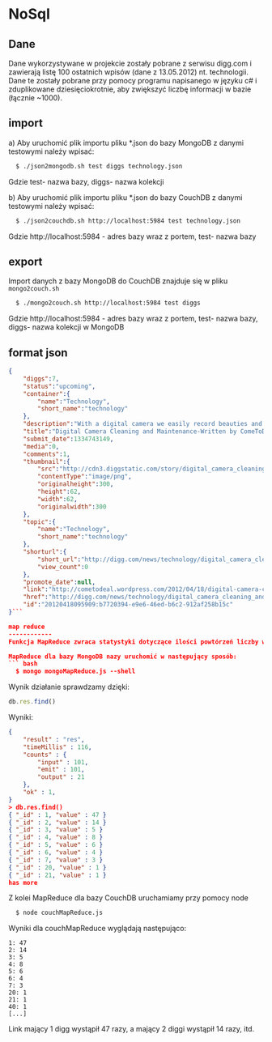 NoSql
=====

Dane
------------
Dane wykorzystywane w projekcie zostały pobrane z serwisu digg.com i zawierają listę 100 ostatnich wpisów (dane z 13.05.2012) nt. technologii. Dane te zostały pobrane przy pomocy programu napisanego w języku c# i zduplikowane dziesięciokrotnie, aby zwiększyć liczbę informacji w bazie (łącznie ~1000).

import
------------
a) Aby uruchomić  plik importu pliku *.json do bazy MongoDB z danymi testowymi należy wpisać:

``` bash
  $ ./json2mongodb.sh test diggs technology.json
```
Gdzie test- nazwa bazy, diggs- nazwa kolekcji

b) Aby uruchomić  plik importu pliku *.json do bazy CouchDB z danymi testowymi należy wpisać:

``` bash
  $ ./json2couchdb.sh http://localhost:5984 test technology.json
```
Gdzie http://localhost:5984 - adres bazy wraz z portem, test- nazwa bazy


export
------------
Import danych z bazy MongoDB do CouchDB znajduje się w pliku `mongo2couch.sh`

``` bash
  $ ./mongo2couch.sh http://localhost:5984 test diggs
```
Gdzie http://localhost:5984 - adres bazy wraz z portem, test- nazwa bazy, diggs- nazwa kolekcji w MongoDB

format json
------------
```json
{
    "diggs":7,
    "status":"upcoming",
    "container":{
        "name":"Technology",
        "short_name":"technology"
    },
    "description":"With a digital camera we easily record beauties and exciting ...",
    "title":"Digital Camera Cleaning and Maintenance-Written by ComeToDeal online store",
    "submit_date":1334743149,
    "media":0,
    "comments":1,
    "thumbnail":{
        "src":"http://cdn3.diggstatic.com/story/digital_camera_cleaning_and_maintenance_written_by_cometodeal_online_store/t.png",
        "contentType":"image/png",
        "originalheight":300,
        "height":62,
        "width":62,
        "originalwidth":300
    },
    "topic":{
        "name":"Technology",
        "short_name":"technology"
    },
    "shorturl":{
        "short_url":"http://digg.com/news/technology/digital_camera_cleaning_and_maintenance_written_by_cometodeal_online_store",
        "view_count":0
    },
    "promote_date":null,
    "link":"http://cometodeal.wordpress.com/2012/04/18/digital-camera-cleaning-and-maintenance-written-by-cometodeal-online-store/",
    "href":"http://digg.com/news/technology/digital_camera_cleaning_and_maintenance_written_by_cometodeal_online_store",
    "id":"20120418095909:b7720394-e9e6-46ed-b6c2-912af258b15c"
}```

map reduce
------------
Funkcja MapReduce zwraca statystyki dotyczące ilości powtórzeń liczby wykopów na stronie.

MapReduce dla bazy MongoDB nazy uruchomić w następujący sposób:
``` bash
  $ mongo mongoMapReduce.js --shell
```
Wynik działanie sprawdzamy dzięki:
``` js
db.res.find()
```
Wyniki:
```json
{
	"result" : "res",
	"timeMillis" : 116,
	"counts" : {
		"input" : 101,
		"emit" : 101,
		"output" : 21
	},
	"ok" : 1,
}
> db.res.find()
{ "_id" : 1, "value" : 47 }
{ "_id" : 2, "value" : 14 }
{ "_id" : 3, "value" : 5 }
{ "_id" : 4, "value" : 8 }
{ "_id" : 5, "value" : 6 }
{ "_id" : 6, "value" : 4 }
{ "_id" : 7, "value" : 3 }
{ "_id" : 20, "value" : 1 }
{ "_id" : 21, "value" : 1 }
has more

```

Z kolei MapReduce dla bazy CouchDB uruchamiamy przy pomocy node
``` bash
  $ node couchMapReduce.js 
```

Wyniki dla couchMapReduce wyglądają następująco:
```
1: 47
2: 14
3: 5
4: 8
5: 6
6: 4
7: 3
20: 1
21: 1
40: 1
[...]
```
Link mający 1 digg wystąpił 47 razy, a mający 2 diggi wystąpił 14 razy, itd.
